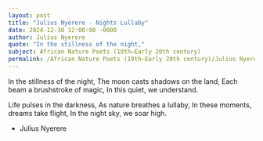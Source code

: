 ```yaml
---
layout: post
title: "Julius Nyerere - Nights Lullaby"
date: 2024-12-30 12:00:00 -0000
author: Julius Nyerere
quote: "In the stillness of the night,"
subject: African Nature Poets (19th–Early 20th century)
permalink: /African Nature Poets (19th–Early 20th century)/Julius Nyerere/Julius Nyerere - Nights Lullaby
---
```


In the stillness of the night,
The moon casts shadows on the land,
Each beam a brushstroke of magic,
In this quiet, we understand.

Life pulses in the darkness,
As nature breathes a lullaby,
In these moments, dreams take flight,
In the night sky, we soar high.


- Julius Nyerere
